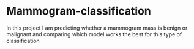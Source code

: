 # Mammogram-classification
In this project I am predicting whether a mammogram mass is benign or malignant and comparing which model works the best for this type of classification
